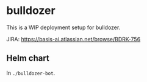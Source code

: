 # bulldozer

This is a WIP deployment setup for bulldozer.

JIRA: https://basis-ai.atlassian.net/browse/BDRK-756

## Helm chart

In `./bulldozer-bot`.

